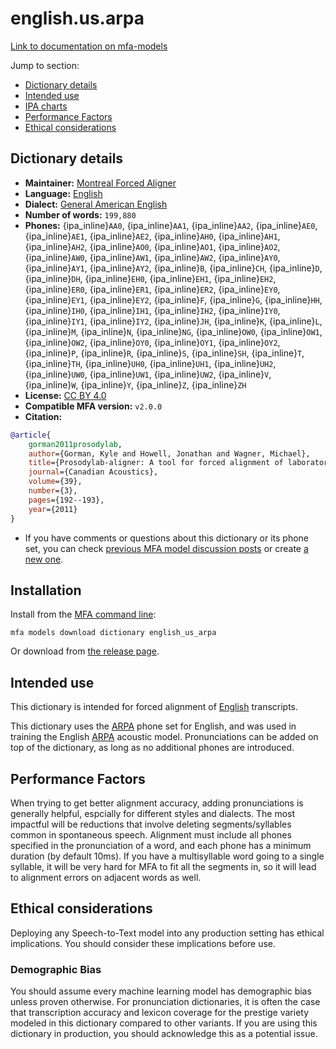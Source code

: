 
# english.us.arpa

[Link to documentation on mfa-models](https://mfa-models.readthedocs.io/en/main/dictionary/english_us_arpa.html)

Jump to section:

- [Dictionary details](#dictionary-details)
- [Intended use](#intended-use)
- [IPA charts](#ipa-charts)
- [Performance Factors](#performance-factors)
- [Ethical considerations](#ethical-considerations)

## Dictionary details

- **Maintainer:** [Montreal Forced Aligner](https://montreal-forced-aligner.readthedocs.io/)
- **Language:** [English](https://en.wikipedia.org/wiki/English_language)
- **Dialect:** [General American English](https://en.wikipedia.org/wiki/General_American_English)
- **Number of words:** `199,880`
- **Phones:** {ipa_inline}`AA0`, {ipa_inline}`AA1`, {ipa_inline}`AA2`, {ipa_inline}`AE0`, {ipa_inline}`AE1`, {ipa_inline}`AE2`, {ipa_inline}`AH0`, {ipa_inline}`AH1`, {ipa_inline}`AH2`, {ipa_inline}`AO0`, {ipa_inline}`AO1`, {ipa_inline}`AO2`, {ipa_inline}`AW0`, {ipa_inline}`AW1`, {ipa_inline}`AW2`, {ipa_inline}`AY0`, {ipa_inline}`AY1`, {ipa_inline}`AY2`, {ipa_inline}`B`, {ipa_inline}`CH`, {ipa_inline}`D`, {ipa_inline}`DH`, {ipa_inline}`EH0`, {ipa_inline}`EH1`, {ipa_inline}`EH2`, {ipa_inline}`ER0`, {ipa_inline}`ER1`, {ipa_inline}`ER2`, {ipa_inline}`EY0`, {ipa_inline}`EY1`, {ipa_inline}`EY2`, {ipa_inline}`F`, {ipa_inline}`G`, {ipa_inline}`HH`, {ipa_inline}`IH0`, {ipa_inline}`IH1`, {ipa_inline}`IH2`, {ipa_inline}`IY0`, {ipa_inline}`IY1`, {ipa_inline}`IY2`, {ipa_inline}`JH`, {ipa_inline}`K`, {ipa_inline}`L`, {ipa_inline}`M`, {ipa_inline}`N`, {ipa_inline}`NG`, {ipa_inline}`OW0`, {ipa_inline}`OW1`, {ipa_inline}`OW2`, {ipa_inline}`OY0`, {ipa_inline}`OY1`, {ipa_inline}`OY2`, {ipa_inline}`P`, {ipa_inline}`R`, {ipa_inline}`S`, {ipa_inline}`SH`, {ipa_inline}`T`, {ipa_inline}`TH`, {ipa_inline}`UH0`, {ipa_inline}`UH1`, {ipa_inline}`UH2`, {ipa_inline}`UW0`, {ipa_inline}`UW1`, {ipa_inline}`UW2`, {ipa_inline}`V`, {ipa_inline}`W`, {ipa_inline}`Y`, {ipa_inline}`Z`, {ipa_inline}`ZH`
- **License:** [CC BY 4.0](https://github.com/MontrealCorpusTools/mfa-models/tree/main/dictionary/english/us_arpa/v2.0.0/LICENSE)
- **Compatible MFA version:** `v2.0.0`
- **Citation:**

```bibtex
@article{
	gorman2011prosodylab,
	author={Gorman, Kyle and Howell, Jonathan and Wagner, Michael},
	title={Prosodylab-aligner: A tool for forced alignment of laboratory speech},
	journal={Canadian Acoustics},
	volume={39},
	number={3},
	pages={192--193},
	year={2011}
}
```

- If you have comments or questions about this dictionary or its phone set, you can check [previous MFA model discussion posts](https://github.com/MontrealCorpusTools/mfa-models/discussions?discussions_q=English+US+ARPA+dictionary+v2.0.0) or create [a new one](https://github.com/MontrealCorpusTools/mfa-models/discussions/new).

## Installation

Install from the [MFA command line](https://montreal-forced-aligner.readthedocs.io/en/latest/user_guide/models/index.html):

```
mfa models download dictionary english_us_arpa
```

Or download from [the release page](https://github.com/MontrealCorpusTools/mfa-models/releases/tag/dictionary-english_us_arpa-v2.0.0).

## Intended use

This dictionary is intended for forced alignment of [English](https://en.wikipedia.org/wiki/English_language) transcripts.

This dictionary uses the [ARPA](https://en.wikipedia.org/wiki/ARPABET) phone set for English, and was used in training the English [ARPA](https://en.wikipedia.org/wiki/ARPABET) acoustic model.
Pronunciations can be added on top of the dictionary, as long as no additional phones are introduced.

## Performance Factors

When trying to get better alignment accuracy, adding pronunciations is generally helpful, espcially for different styles and dialects.  The most impactful will be reductions that
involve deleting segments/syllables common in spontaneous speech.  Alignment must include all phones specified in the pronunciation of a word, and each phone has
a minimum duration (by default 10ms). If you have a multisyllable word going to a single syllable, it will be very hard for MFA to fit all the segments in,
so it will lead to alignment errors on adjacent words as well.

## Ethical considerations

Deploying any Speech-to-Text model into any production setting has ethical implications. You should consider these implications before use.

### Demographic Bias

You should assume every machine learning model has demographic bias unless proven otherwise.
For pronunciation dictionaries, it is often the case that transcription accuracy and lexicon coverage for the prestige variety modeled in this dictionary compared to other variants.
If you are using this dictionary in production, you should acknowledge this as a potential issue.
